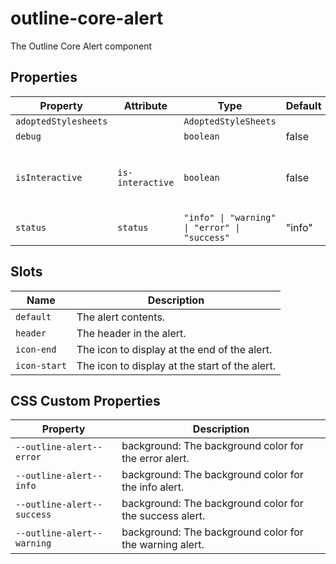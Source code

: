 # outline-core-alert

The Outline Core Alert component

## Properties

| Property             | Attribute        | Type                                          | Default | Description                                   |
|----------------------|------------------|-----------------------------------------------|---------|-----------------------------------------------|
| `adoptedStylesheets` |                  | `AdoptedStyleSheets`                          |         |                                               |
| `debug`              |                  | `boolean`                                     | false   |                                               |
| `isInteractive`      | `is-interactive` | `boolean`                                     | false   | This is important context for screen readers. |
| `status`             | `status`         | `"info" \| "warning" \| "error" \| "success"` | "info"  |                                               |

## Slots

| Name         | Description                                    |
|--------------|------------------------------------------------|
| `default`    | The alert contents.                            |
| `header`     | The header in the alert.                       |
| `icon-end`   | The icon to display at the end of the alert.   |
| `icon-start` | The icon to display at the start of the alert. |

## CSS Custom Properties

| Property                   | Description                                      |
|----------------------------|--------------------------------------------------|
| `--outline-alert--error`   | background: The background color for the error alert. |
| `--outline-alert--info`    | background: The background color for the info alert. |
| `--outline-alert--success` | background: The background color for the success alert. |
| `--outline-alert--warning` | background: The background color for the warning alert. |
